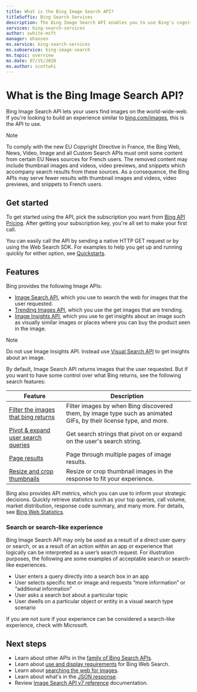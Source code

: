 ```yaml
---
title: What is the Bing Image Search API?
titleSuffix: Bing Search Services
description: The Bing Image Search API enables you to use Bing's cognitive image search capabilities in your application. By sending user search queries with the API, you can get and display relevant and high-quality images similar to Bing Images.
services: bing-search-services
author: swhite-msft
manager: ehansen
ms.service: bing-search-services
ms.subservice: bing-image-search
ms.topic: overview
ms.date: 07/15/2020
ms.author: scottwhi
---
```


# What is the Bing Image Search API?

Bing Image Search API lets your users find images on the world-wide-web. If you're looking to build an experience similar to [bing.com/images](https://www.bing.com/images), this is the API to use.

> [!NOTE]
> To comply with the new EU Copyright Directive in France, the Bing Web, News, Video, Image and all Custom Search APIs must omit some content from certain EU News sources for French users. The removed content may include thumbnail images and videos, video previews, and snippets which accompany search results from these sources. As a consequence, the Bing APIs may serve fewer results with thumbnail images and videos, video previews, and snippets to French users.


## Get started

To get started using the API, pick the subscription you want from <a href="https://www.microsoft.com/en-us/bing/apis/pricing" target="_blank">Bing API Pricing</a>. After getting your subscription key, you're all set to make your first call. 

You can easily call the API by sending a native HTTP GET request or by using the Web Search SDK. For examples to help you get up and running quickly for either option, see [Quickstarts](quickstarts/quickstarts.md).


## Features  

Bing provides the following Image APIs:

- [Image Search API](how-to/get-images.md), which you use to search the web for images that the user requested.
- [Trending Images API](how-to/trending-images.md), which you use the get images that are trending.
- [Image Insights API](how-to/image-insights.md), which you use to get insights about an image such as visually similar images or places where you can buy the product seen in the image.

> [!NOTE]
> Do not use Image Insights API. Instead use [Visual Search API](../bing-visual-search/overview.md) to get insights about an image.

By default, Image Search API returns images that the user requested. But if you want to have some control over what Bing returns, see the following search features:

|Feature|Description
|-|-
|[Filter the images that bing returns](filter-answers.md)|Filter images by when Bing discovered them, by image type such as animated GIFs, by their license type, and more.
|[Pivot & expand user search queries](how-to/search-response.md#pivot-and-expand-queries.md)|Get search strings that pivot on or expand on the user's search string.
|[Page results](../bing-web-search/page-results.md)|Page through multiple pages of image results.
|[Resize and crop thumbnails](../bing-web-search/resize-and-crop-thumbnails.md)|Resize or crop thumbnail images in the response to fit your experience.

Bing also provides API metrics, which you can use to inform your strategic decisions. Quickly retrieve statistics such as your top queries, call volume, market distribution, response code summary, and many more. For details, see [Bing Web Statistics](bing-web-stats.md).


### Search or search-like experience

Bing Image Search API may only be used as a result of a direct user query or search, or as a result of an action within an app or experience that logically can be interpreted as a user’s search request. For illustration purposes, the following are some examples of acceptable search or search-like experiences.

- User enters a query directly into a search box in an app
- User selects specific text or image and requests “more information” or “additional information”
- User asks a search bot about a particular topic
- User dwells on a particular object or entity in a visual search type scenario

If you are not sure if your experience can be considered a search-like experience, check with Microsoft.


## Next steps

- Learn about other APIs in the [family of Bing Search APIs](../bing-web-search/bing-api-comparison.md).
- Learn about [use and display requirements](../bing-web-search/use-display-requirements.md) for Bing Web Search.  
- Learn about [searching the web for images](get-images.md).
- Learn about what's in the [JSON response](search-responses.md).
- Review [Image Search API v7 reference](reference/endpoints.md) documentation.  

